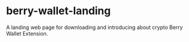 # berry-wallet-landing
A landing web page for downloading and introducing about crypto Berry Wallet Extension.
